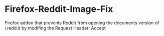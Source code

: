 # Firefox-Reddit-Image-Fix
Firefox addon that prevents Reddit from opening the documents version of i.redd.it by modifing the Request Header: Accept
